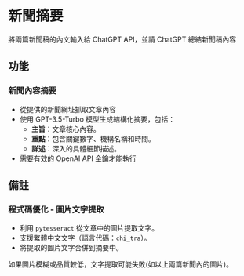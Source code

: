 # 新聞摘要
將兩篇新聞稿的內文輸入給 ChatGPT API，並請 ChatGPT 總結新聞稿內容
## 功能

### 新聞內容摘要
- 從提供的新聞網址抓取文章內容
- 使用 GPT-3.5-Turbo 模型生成結構化摘要，包括：
  - **主旨**：文章核心內容。
  - **重點**：包含關鍵數字、機構名稱和時間。
  - **詳述**：深入的具體細節描述。
- 需要有效的 OpenAI API 金鑰才能執行

## 備註
### 程式碼優化 - 圖片文字提取
- 利用 `pytesseract` 從文章中的圖片提取文字。
- 支援繁體中文文字（語言代碼：`chi_tra`）。
- 將提取的圖片文字合併到摘要中。

 如果圖片模糊或品質較低，文字提取可能失敗(如以上兩篇新聞內的圖片)。
